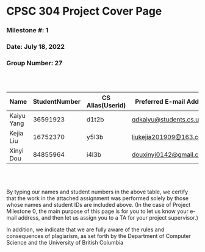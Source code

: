 # CPSC 304 Project Cover Page
### Milestone #: 1
### Date: July 18, 2022
### Group Number: 27
<br>
<br>

| Name         | StudentNumber     | CS Alias(Userid) | Preferred E-mail Address |
|--------------|-------------------|------------------|--------------------------|
| Kaiyu Yang   | 36591923          | d1t2b            |qdkaiyu@students.cs.ubc.ca|
| Kejia Liu    | 16752370          | y5l3b            |liukejia201909@163.com    | 
| Xinyi Dou    | 84855964          | i4l3b            |douxinyi0142@gmail.com    |

<br>
<br>

By typing our names and student numbers in the above table, we certify that the
work in the attached assignment was performed solely by those whose names and
student IDs are included above. (In the case of Project Milestone 0, the main
purpose of this page is for you to let us know your e-mail address, and then let us
assign you to a TA for your project supervisor.)

In addition, we indicate that we are fully aware of the rules and consequences of
plagiarism, as set forth by the Department of Computer Science and the University of
British Columbia 